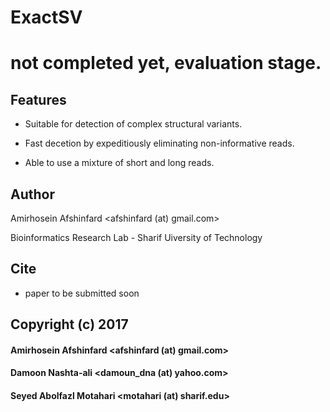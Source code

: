 # ExactSV

# not completed yet, evaluation stage.

## Features

* Suitable for detection of complex structural variants.

* Fast decetion by expeditiously eliminating non-informative reads.

* Able to use a mixture of short and long reads.


## Author

 Amirhosein Afshinfard <afshinfard (at) gmail.com>

 Bioinformatics Research Lab - Sharif Uiversity of Technology

## Cite

* paper to be submitted soon

## Copyright (c) 2017

####  Amirhosein Afshinfard   <afshinfard (at) gmail.com>

####  Damoon Nashta-ali       <damoun_dna (at) yahoo.com>

####  Seyed Abolfazl Motahari <motahari (at) sharif.edu>

